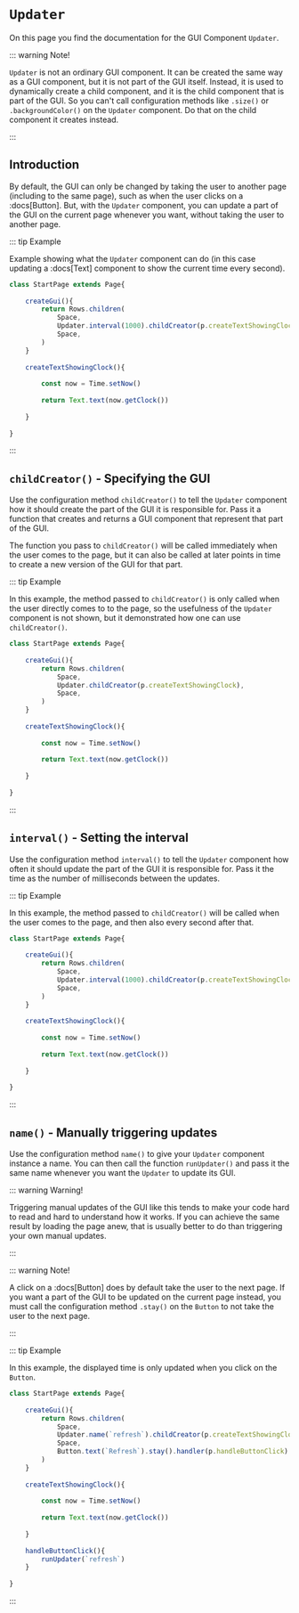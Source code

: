 <script>
	import ViewApp from '$lib/ViewApp.svelte'
</script>

# `Updater`
On this page you find the documentation for the GUI Component `Updater`.

::: warning Note!

`Updater` is not an ordinary GUI component. It can be created the same way as a GUI component, but it is not part of the GUI itself. Instead, it is used to dynamically create a child component, and it is the child component that is part of the GUI. So you can't call configuration methods like `.size()` or `.backgroundColor()` on the `Updater` component. Do that on the child component it creates instead.

:::



## Introduction
By default, the GUI can only be changed by taking the user to another page (including to the same page), such as when the user clicks on a :docs[Button]. But, with the `Updater` component, you can update a part of the GUI on the current page whenever you want, without taking the user to another page. 

::: tip Example

Example showing what the `Updater` component can do (in this case updating a :docs[Text] component to show the current time every second).

```js baga-show
class StartPage extends Page{
	
	createGui(){
		return Rows.children(
			Space,
			Updater.interval(1000).childCreator(p.createTextShowingClock),
			Space,
		)
	}
	
	createTextShowingClock(){
		
		const now = Time.setNow()
		
		return Text.text(now.getClock())
		
	}
	
}
```

:::



## `childCreator()` - Specifying the GUI
Use the configuration method `childCreator()` to tell the `Updater` component how it should create the part of the GUI it is responsible for. Pass it a function that creates and returns a GUI component that represent that part of the GUI.

The function you pass to `childCreator()` will be called immediately when the user comes to the page, but it can also be called at later points in time to create a new version of the GUI for that part.

::: tip Example

In this example, the method passed to `childCreator()` is only called when the user directly comes to to the page, so the usefulness of the `Updater` component is not shown, but it demonstrated how one can use `childCreator()`.

```js baga-show-editor-code
class StartPage extends Page{
	
	createGui(){
		return Rows.children(
			Space,
			Updater.childCreator(p.createTextShowingClock),
			Space,
		)
	}
	
	createTextShowingClock(){
		
		const now = Time.setNow()
		
		return Text.text(now.getClock())
		
	}
	
}
```

:::



## `interval()` - Setting the interval
Use the configuration method `interval()` to tell the `Updater` component how often it should update the part of the GUI it is responsible for. Pass it the time as the number of milliseconds between the updates.

::: tip Example

In this example, the method passed to `childCreator()` will be called when the user comes to the page, and then also every second after that.

```js baga-show-editor-code
class StartPage extends Page{
	
	createGui(){
		return Rows.children(
			Space,
			Updater.interval(1000).childCreator(p.createTextShowingClock),
			Space,
		)
	}
	
	createTextShowingClock(){
		
		const now = Time.setNow()
		
		return Text.text(now.getClock())
		
	}
	
}
```

:::



## `name()` - Manually triggering updates
Use the configuration method `name()` to give your `Updater` component instance a name. You can then call the function `runUpdater()` and pass it the same name whenever you want the `Updater` to update its GUI.

::: warning Warning!

Triggering manual updates of the GUI like this tends to make your code hard to read and hard to understand how it works. If you can achieve the same result by loading the page anew, that is usually better to do than triggering your own manual updates.

:::

::: warning Note!

A click on a :docs[Button] does by default take the user to the next page. If you want a part of the GUI to be updated on the current page instead, you must call the configuration method `.stay()` on the `Button` to not take the user to the next page.

:::

::: tip Example

In this example, the displayed time is only updated when you click on the `Button`.

```js baga-show-editor-code
class StartPage extends Page{
	
	createGui(){
		return Rows.children(
			Space,
			Updater.name(`refresh`).childCreator(p.createTextShowingClock),
			Space,
			Button.text(`Refresh`).stay().handler(p.handleButtonClick)
		)
	}
	
	createTextShowingClock(){
		
		const now = Time.setNow()
		
		return Text.text(now.getClock())
		
	}
	
	handleButtonClick(){
		runUpdater(`refresh`)
	}
	
}
```

:::